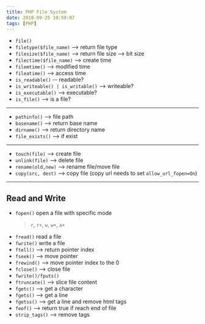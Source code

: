```yaml
---
title: PHP File System
date: 2018-09-25 10:59:07
tags: [PHP]
---
```


- `file()`
- `filetype($file_name)` --> return file type
- `filesize($file_name)` --> return file size --> bit size
- `filectime($file_name)` --> create time
- `filemtime()` --> modified time
- `fileatime()` --> access time
- `is_readable()` -- readable?
- `is_writeable() | is_writable()` --> writeable?
- `is_executable()` --> executable?
- `is_file()` --> is a file?
  
---
- `pathinfo()` --> file path
- `basename()` --> return base name
- `dirname()` --> return directory name
- `file_exists()` --> if exist

---

- `touch(file)` --> create file
- `unlink(file)` --> delete file
- `rename(old,new)` --> rename file/move file
- `copy(src, dest)` --> copy file (copy url needs to set `allow_url_fopen=On`)

--- 
## Read and Write 
- `fopen()` open a file with specific mode
  > `r`, `r+`, `w`, `w+`, `a+` 
- `fread()` read a file
- `fwrite()` write a file
- `ftell()` --> return pointer index
- `fseek()` --> move pointer
- `frewind()` --> move pointer index to the 0
- `fclose()` --> close file
- `fwrite()/fputs()`
- `ftruncate()` --> slice file content 
- `fgetc()` --> get a character
- `fgets()` --> get a line
- `fgetss()` --> get a line and remove html tags
- `feof()` --> return true if reach end of file
- `strip_tags()` --> remove tags